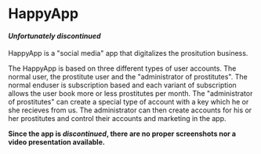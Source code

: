 # HappyApp

#### _Unfortunately discontinued_

HappyApp is a "social media" app that digitalizes the prositution business.

The HappyApp is based on three different types of user accounts. The normal user, the prostitute user and the "administrator of prostitutes". The normal enduser is subscription based and each variant of subscription allows the user book more or less prostitutes per month. The "administrator of prostitutes" can create a special type of account with a key which he or she recieves from us. The administrator can then create accounts for his or her prostitutes and control their accounts and marketing in the app.

**Since the app is _discontinued_, there are no proper screenshots nor a video presentation available.**
